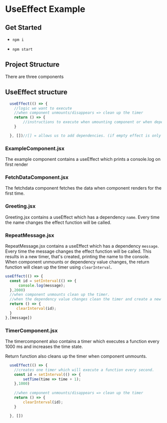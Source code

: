 # UseEffect Example

## Get Started

-  `npm i`

- `npm start`

## Project Structure
There are three components 


## UseEffect structure
```javascript
  useEffect(() => {
    //logic we want to execute 
    //when component unmounts/disappears => clean up the timer
    return () => {
        //instructions to execute when umounting component or when dependency value changes. e.g. cleanup of timer
    }

  }, [])//[] = allows us to add dependencies. (if empty effect is only called on first render)

```

### ExampleComponent.jsx
  The example component contains a useEffect which prints a console.log on first render
### FetchDataComponent.jsx
  The fetchdata component fetches the data when component renders for the first time.

### Greeting.jsx
  Greeting.jsx contains a useEffect which has a dependency `name`. Every time the name changes the effect function will be called. 

### RepeatMessage.jsx
  RepeatMessage.jsx contains a useEffect which has a dependency `message`. Every time the message changes the effect function will be called. This results in a new timer, that's created, printing the name to the console. 
  When component unmounts or dependency value changes, the return function will clean up the timer using `clearInterval`.
  
  ```javascript
  useEffect(() => {
    const id = setInterval(() => {
        console.log(message);
    },2000)
    //when component unmounts clean up the timer.
    //when the dependency value changes clean the timer and create a new one.
    return () => {
       clearInterval(id);
    }
  },[message])
```

### TimerComponent.jsx
The timercomponent also contains a timer which executes a function every 1000 ms and increases the time state. 

Return function also cleans up the timer when component unmounts. 

```javascript
  useEffect(() => {
    //creates one timer which will execute a function every second.
    const id = setInterval(() => {
        setTime(time => time + 1);
    },1000)
    
    //when component unmounts/disappears => clean up the timer
    return () => {
        clearInterval(id);
    }

  }, [])

```



